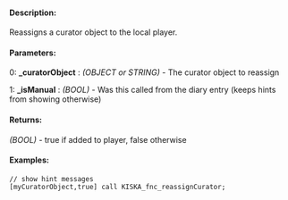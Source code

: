 #### Description:
Reassigns a curator object to the local player.

#### Parameters:
0: **_curatorObject** : *(OBJECT or STRING)* - The curator object to reassign

1: **_isManual** : *(BOOL)* - Was this called from the diary entry (keeps hints from showing otherwise)

#### Returns:
*(BOOL)* - true if added to player, false otherwise

#### Examples:
```sqf
// show hint messages
[myCuratorObject,true] call KISKA_fnc_reassignCurator;
```

